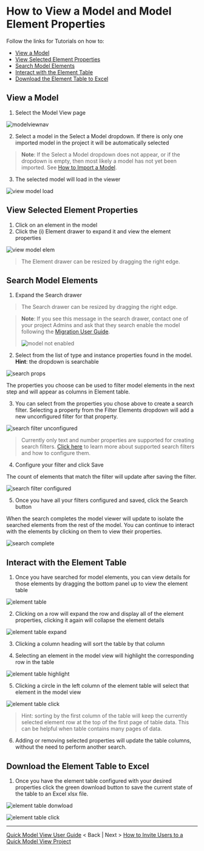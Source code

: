 # How to View a Model and Model Element Properties

Follow the links for Tutorials on how to:

* [View a Model](#view-a-model)
* [View Selected Element Properties](#view-selected-element-properties)
* [Search Model Elements](search-model-elements)
* [Interact with the Element Table](interact-with-the-element-table)
* [Download the Element Table to Excel](download-the-element-table-to-excel)


## View a Model

1. Select the Model View page

![modelviewnav](../../img/pick-model-view.jpg)

2. Select a model in the Select a Model dropdown. If there is only one imported model in the project it will be automatically selected

> **Note**: If the Select a Model dropdown does not appear, or if the dropdown is empty, then most likely a model has not yet been imported. See [How to Import a Model](./importmodel.md).

3. The selected model will load in the viewer

![view model load](../../img/view-model-load.jpg)

## View Selected Element Properties

1. Click on an element in the model
2. Click the (i) Element drawer to expand it and view the element properties

![view model elem](../../img/view-model-elem.jpg)

> The Element drawer can be resized by dragging the right edge.

## Search Model Elements

1. Expand the Search drawer

> The Search drawer can be resized by dragging the right edge.

> **Note**: If you see this message in the search drawer, contact one of your project Admins and ask that they search enable the model following the [Migration User Guide](../migrationguide/migrate.md).
>
> ![model not enabled](../../img/model-not-enabled.jpg)

2. Select from the list of type and instance properties found in the model. **Hint**: the dropdown is searchable

![search props](../../img/select-search-props.jpg)

The properties you choose can be used to filter model elements in the next step and will appear as columns in Element table. 

3. You can select from the properties you chose above to create a search filter. Selecting a property from the Filter Elements dropdown will add a new unconfigured filter for that property.

![search filter unconfigured](../../img/search-filter-unconfigured.jpg)

> Currently only text and number properties are supported for creating search filters. [Click here](./searchfilters.md) to learn more about supported search filters and how to configure them.

4. Configure your filter and click Save

The count of elements that match the filter will update after saving the filter.

![search filter configured](../../img/search-filter-configured.jpg)

5. Once you have all your filters configured and saved, click the Search button

When the search completes the model viewer will update to isolate the searched elements from the rest of the model. You can continue to interact with the elements by clicking on them to view their properties.

![search complete](../../img/search-complete.jpg)

## Interact with the Element Table

1. Once you have searched for model elements, you can view details for those elements by dragging the bottom panel up to view the element table

![element table](../../img/element-table/element-table-default.jpg)

2. Clicking on a row will expand the row and display all of the element properties, clicking it again will collapse the element details

![element table expand](../../img/element-table/element-table-row-expand.jpg)

3. Clicking a column heading will sort the table by that column

4. Selecting an element in the model view will highlight the corresponding row in the table

![element table highlight](../../img/element-table/element-table-row-highlight.jpg)

5. Clicking a circle in the left column of the element table will select that element in the model view

![element table click](../../img/element-table/element-table-row-click.jpg)

> Hint: sorting by the first column of the table will keep the currently selected element row at the top of the first page of table data. This can be helpful when table contains many pages of data.

6. Adding or removing selected properties will update the table columns, without the need to perform another search.

## Download the Element Table to Excel

1. Once you have the element table configured with your desired properties click the green download button to save the current state of the table to an Excel xlsx file.

![element table donwload](../../img/element-table/element-table-row-download.jpg)

![element table click](../../img/element-table/element-table-row-excel.jpg)

---
[Quick Model View User Guide](./README.md) < Back | Next > [How to Invite Users to a Quick Model View Project](./inviteusers.md)